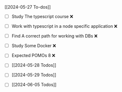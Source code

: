 [[2024-05-27 To-dos]]
- [ ] Study The typescript course ❌
- [ ] Work with typescript in a node specific application ❌
- [ ] Find A correct path for working with DBs ❌
- [ ] Study Some Docker ❌
- [ ] Expected POMOs 8 ❌

- [ ] [[2024-05-28 Todos]]
- [ ] [[2024-05-29 Todos]]
- [ ] [[2024-06-05 Todos]]